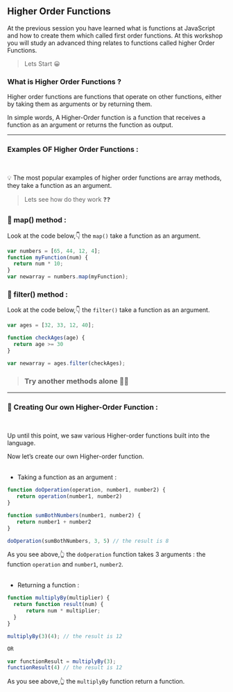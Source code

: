 ## Higher Order Functions
At the previous session you have learned what is functions at JavaScript and how to create them which called first order functions.
At this workshop you will study an advanced thing relates to functions called higher Order Functions.
 
 > Lets Start 😀

### What is Higher Order Functions ?

Higher order functions are functions that operate on other functions, either by taking them as arguments or by returning them.

In simple words, A Higher-Order function is a function that receives a function as an argument or returns the function as output.
<hr>

### Examples OF Higher Order Functions :
<br>

💡 The most popular examples of higher order functions are array methods, they take a function as an argument.

> Lets see how do they work ❓❓

### 🔹 map() method : 

Look at the code below,👇 the `map()` take a function as an argument.

```javascript
var numbers = [65, 44, 12, 4];
function myFunction(num) {
  return num * 10;
}
var newarray = numbers.map(myFunction);
```

### 🔹 filter() method : 

Look at the code below,👇 the `filter()` take a function as an argument.

```javascript
var ages = [32, 33, 12, 40];

function checkAges(age) {
  return age >= 30
}

var newarray = ages.filter(checkAges);
```

> ### Try another methods alone 👨‍💻
<hr>

### 🔸  Creating Our own Higher-Order Function :
<br>

Up until this point, we saw various Higher-order functions built into the language.

 Now let’s create our own Higher-order function.
 <br><br>

 * Taking a function as an argument : 

 ```javascript
 function doOperation(operation, number1, number2) {
    return operation(number1, number2)
}

function sumBothNumbers(number1, number2) {
    return number1 + number2
}

doOperation(sumBothNumbers, 3, 5) // the result is 8
 ```
  As you see above,👆  the `doOperation` function takes 3 arguments :  the function `operation` and `number1`, `number2`.
  <br><br>


  * Returning a function : 

  ```javascript
  function multiplyBy(multiplier) {
    return function result(num) {
        return num * multiplier;
    }
}

 multiplyBy(3)(4); // the result is 12

 OR 

 var functionResult = multiplyBy(3);
 functionResult(4) // the result is 12
```
  As you see above,👆  the `multiplyBy` function return a function.


